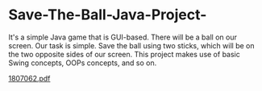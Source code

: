 # Save-The-Ball-Java-Project-
It's a simple Java game that is GUI-based. There will be a ball on our screen. Our task is simple. Save the ball using two sticks, which will be on the two opposite sides of our screen. This project makes use of basic Swing concepts, OOPs concepts, and so on. 

[1807062.pdf](https://github.com/MEHEDY-HASSAN/Save-The-Ball-Java-Project-/files/10088061/1807062.pdf)
